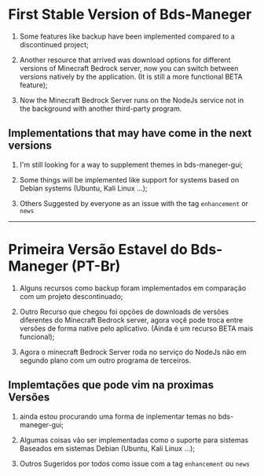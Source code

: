 # First Stable Version of Bds-Maneger

1. Some features like backup have been implemented compared to a discontinued project;

2. Another resource that arrived was download options for different versions of Minecraft Bedrock server, now you can switch between versions natively by the application. (It is still a more functional BETA feature);

3. Now the Minecraft Bedrock Server runs on the NodeJs service not in the background with another third-party program.

## Implementations that may have come in the next versions

1. I'm still looking for a way to supplement themes in bds-maneger-gui;

2. Some things will be implemented like support for systems based on Debian systems (Ubuntu, Kali Linux ...);

3. Others Suggested by everyone as an issue with the tag `enhancement` or` news`

---

# Primeira Versão Estavel do Bds-Maneger (PT-Br)

1. Alguns recursos como backup foram implementados em comparação com um projeto descontinuado;

2. Outro Recurso que chegou foi opções de downloads de versões diferentes do Minecraft Bedrock server, agora voçê pode troca entre versões de forma native pelo aplicativo. (Ainda é um recurso BETA mais funcional);

3. Agora o minecraft Bedrock Server roda no serviço do NodeJs não em segundo plano com um outro programa de terceiros.

## Implemtações que pode vim na proximas Versões

1. ainda estou procurando uma forma de inplementar temas no bds-maneger-gui;

2. Algumas coisas vão ser implementadas como o suporte para sistemas Baseados em sistemas Debian (Ubuntu, Kali Linux ...);

3. Outros Sugeridos por todos como issue com a tag `enhancement` ou `news`